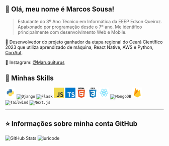 <!--
**Maruquitus/Maruquitus** is a ✨ _special_ ✨ repository because its `README.md` (this file) appears on your GitHub profile.

Here are some ideas to get you started:

- 🔭 I’m currently working on ...
- 🌱 I’m currently learning ...
- 👯 I’m looking to collaborate on ...
- 🤔 I’m looking for help with ...
- 💬 Ask me about ...
- 📫 How to reach me: ...
- 😄 Pronouns: ...
- ⚡ Fun fact: ...
-->

## 👋 Olá, meu nome é <strong>Marcos Sousa!</strong>
> Estudante do 3º Ano Técnico em Informática da EEEP Edson Queiroz. 
> Apaixonado por programação desde o 7º ano.
> Me identifico principalmente com desenvolvimento Web e Mobile.

🔭 Desenvolvedor do projeto ganhador da etapa regional do Ceará Científico 2023 que utiliza aprendizado de máquina, React Native, AWS e Python, <a href="https://corraut.com.br">CorrAut</a>.

💬 Instagram: <a href="https://www.instagram.com/maruquiturus/">@Maruquiturus</a>
## 🚀 Minhas Skills
<code><img height="32" src="https://raw.githubusercontent.com/github/explore/80688e429a7d4ef2fca1e82350fe8e3517d3494d/topics/python/python.png" alt="Python"/></code>
<code><img height="32" src="https://www.svgrepo.com/show/353657/django-icon.svg" alt="Django"/></code>
<code><img height="32" src="https://github-production-user-asset-6210df.s3.amazonaws.com/58173530/253042929-bd4064fb-ac72-4bb2-96c9-de586ed04d84.png" alt="Flask"/></code>
<code><img height="32" src="https://raw.githubusercontent.com/github/explore/80688e429a7d4ef2fca1e82350fe8e3517d3494d/topics/javascript/javascript.png" alt="Javascript"/></code>
<code><img height="32" src="https://raw.githubusercontent.com/github/explore/80688e429a7d4ef2fca1e82350fe8e3517d3494d/topics/typescript/typescript.png" alt="Typescript"/></code>
<code><img height="32" src="https://raw.githubusercontent.com/github/explore/80688e429a7d4ef2fca1e82350fe8e3517d3494d/topics/html/html.png" alt="HTML5"/></code>
<code><img height="32" src="https://raw.githubusercontent.com/github/explore/80688e429a7d4ef2fca1e82350fe8e3517d3494d/topics/css/css.png" alt="CSS"/></code>
<code><img height="32" src="https://raw.githubusercontent.com/github/explore/80688e429a7d4ef2fca1e82350fe8e3517d3494d/topics/react/react.png" alt="React"/></code>
<code><img height="32" src="https://github.com/Maruquitus/Maruquitus/assets/58173530/cbecd9b4-f3eb-4a44-bc62-918462b16dbe" alt="MongoDB"/></code>
<code><img height="32" src="https://raw.githubusercontent.com/github/explore/80688e429a7d4ef2fca1e82350fe8e3517d3494d/topics/firebase/firebase.png" alt="Firebase"/></code>
<code><img height="32" src="https://avatars.githubusercontent.com/u/30317862?s=200&v=4" alt="Tailwind"/></code>
<code><img height="32" src="https://github.com/Maruquitus/Maruquitus/assets/58173530/fd731e65-c811-4313-9ca9-cef14202b4e4" alt="Next.js"/></code>

---

## ⭐ Informações sobre minha conta GitHub
![GitHub Stats](https://stats-rk4evwpye-maruquitus-projects.vercel.app/api/?username=maruquitus&show_icons=true&theme=dark)
![iuricode](https://stats-rk4evwpye-maruquitus-projects.vercel.app/api/top-langs/?username=maruquitus&hide=html&layout=compact&theme=dark)
